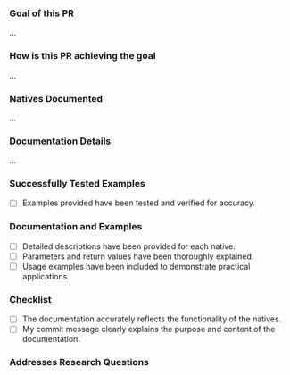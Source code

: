 ### Goal of this PR
<!-- Concise explanation of the objectives of this PR, focusing on the discovery and documentation of natives. -->

...

### How is this PR achieving the goal
<!-- Detailed description of the research conducted and the information about the natives. -->

...

### Natives Documented
<!-- List the natives documented in this PR, including their categories and names. -->

...

### Documentation Details
<!-- Include details about the documentation added for each native. -->

...

### Successfully Tested Examples
<!-- Detail any examples that have been added to demonstrate the usage of the documented natives. -->

- [ ] Examples provided have been tested and verified for accuracy.

### Documentation and Examples
<!-- Discuss the documentation and examples added to illustrate the use of the documented natives. -->

- [ ] Detailed descriptions have been provided for each native.
- [ ] Parameters and return values have been thoroughly explained.
- [ ] Usage examples have been included to demonstrate practical applications.

### Checklist
<!-- Mark all points with x that apply, i.e.: [x]. -->

- [ ] The documentation accurately reflects the functionality of the natives.
- [ ] My commit message clearly explains the purpose and content of the documentation.

### Addresses Research Questions
<!-- List any research questions or issues that this PR addresses. -->
